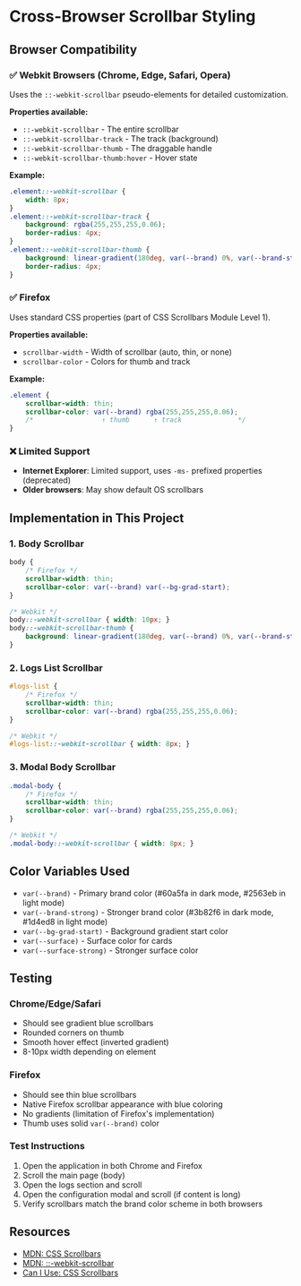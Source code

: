 # Cross-Browser Scrollbar Styling

## Browser Compatibility

### ✅ Webkit Browsers (Chrome, Edge, Safari, Opera)
Uses the `::-webkit-scrollbar` pseudo-elements for detailed customization.

**Properties available:**
- `::-webkit-scrollbar` - The entire scrollbar
- `::-webkit-scrollbar-track` - The track (background)
- `::-webkit-scrollbar-thumb` - The draggable handle
- `::-webkit-scrollbar-thumb:hover` - Hover state

**Example:**
```css
.element::-webkit-scrollbar { 
    width: 8px; 
}
.element::-webkit-scrollbar-track { 
    background: rgba(255,255,255,0.06); 
    border-radius: 4px; 
}
.element::-webkit-scrollbar-thumb { 
    background: linear-gradient(180deg, var(--brand) 0%, var(--brand-strong) 100%);
    border-radius: 4px; 
}
```

### ✅ Firefox
Uses standard CSS properties (part of CSS Scrollbars Module Level 1).

**Properties available:**
- `scrollbar-width` - Width of scrollbar (auto, thin, or none)
- `scrollbar-color` - Colors for thumb and track

**Example:**
```css
.element {
    scrollbar-width: thin;
    scrollbar-color: var(--brand) rgba(255,255,255,0.06);
    /*                 ↑ thumb      ↑ track              */
}
```

### ❌ Limited Support
- **Internet Explorer**: Limited support, uses `-ms-` prefixed properties (deprecated)
- **Older browsers**: May show default OS scrollbars

## Implementation in This Project

### 1. Body Scrollbar
```css
body {
    /* Firefox */
    scrollbar-width: thin;
    scrollbar-color: var(--brand) var(--bg-grad-start);
}

/* Webkit */
body::-webkit-scrollbar { width: 10px; }
body::-webkit-scrollbar-thumb { 
    background: linear-gradient(180deg, var(--brand) 0%, var(--brand-strong) 100%);
}
```

### 2. Logs List Scrollbar
```css
#logs-list {
    /* Firefox */
    scrollbar-width: thin;
    scrollbar-color: var(--brand) rgba(255,255,255,0.06);
}

/* Webkit */
#logs-list::-webkit-scrollbar { width: 8px; }
```

### 3. Modal Body Scrollbar
```css
.modal-body {
    /* Firefox */
    scrollbar-width: thin;
    scrollbar-color: var(--brand) rgba(255,255,255,0.06);
}

/* Webkit */
.modal-body::-webkit-scrollbar { width: 8px; }
```

## Color Variables Used

- `var(--brand)` - Primary brand color (#60a5fa in dark mode, #2563eb in light mode)
- `var(--brand-strong)` - Stronger brand color (#3b82f6 in dark mode, #1d4ed8 in light mode)
- `var(--bg-grad-start)` - Background gradient start color
- `var(--surface)` - Surface color for cards
- `var(--surface-strong)` - Stronger surface color

## Testing

### Chrome/Edge/Safari
- Should see gradient blue scrollbars
- Rounded corners on thumb
- Smooth hover effect (inverted gradient)
- 8-10px width depending on element

### Firefox
- Should see thin blue scrollbars
- Native Firefox scrollbar appearance with blue coloring
- No gradients (limitation of Firefox's implementation)
- Thumb uses solid `var(--brand)` color

### Test Instructions
1. Open the application in both Chrome and Firefox
2. Scroll the main page (body)
3. Open the logs section and scroll
4. Open the configuration modal and scroll (if content is long)
5. Verify scrollbars match the brand color scheme in both browsers

## Resources

- [MDN: CSS Scrollbars](https://developer.mozilla.org/en-US/docs/Web/CSS/CSS_Scrollbars)
- [MDN: ::-webkit-scrollbar](https://developer.mozilla.org/en-US/docs/Web/CSS/::-webkit-scrollbar)
- [Can I Use: CSS Scrollbars](https://caniuse.com/css-scrollbar)
